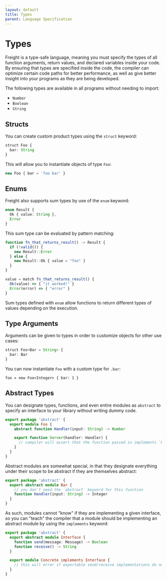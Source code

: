 ```yaml
---
layout: default
title: Types
parent: Language Specification
---
```


# Types

Freight is a type-safe language, meaning you must specify the types of all
function arguments, return values, and declared variables inside your code. By
ensuring that types are specified inside the code, the compiler can optimize
certain code paths for better performance, as well as give better insight into
your programs as they are being developed.

The following types are available in all programs without needing to import:

- `Number`
- `Boolean`
- `String`

## Structs

You can create custom product types using the `struct` keyword:

```typescript
struct Foo {
  bar: String
}
```

This will allow you to instantiate objects of type `Foo`:

```typescript
new Foo { bar = 'foo bar' }
```

## Enums

Freight also supports sum types by use of the `enum` keyword:

```typescript
enum Result {
  Ok { value: String },
  Error
}
```

This sum type can be evaluated by pattern matching:

```typescript
function fn_that_returns_result() -> Result {
  if (!valid()) {
    new Result::Error
  } else {
    new Result::Ok { value = "foo" }
  }
}

value = match fn_that_returns_result() {
  Ok(value) => { "it worked!" }
  Error(error) => { "error" }
}
```

Sum types defined with `enum` allow functions to return different types of
values depending on the execution.

## Type Arguments

Arguments can be given to types in order to customize objects for other
use cases:

```typescript
struct Foo<Bar = String> {
  bar: Bar
}
```

You can now instantiate `Foo` with a custom type for `.bar`:

```
foo = new Foo<Integer> { bar: 1 }
```

## Abstract Types

You can designate types, functions, and even entire modules as `abstract` to
specify an interface to your library without writing dummy code.

```typescript
export package 'abstract' {
  export module Foo {
    abstract function Handler(input: String) -> Number

    export function Server(handler: Handler) {
      // compiler will assert that the function passed in implements `Handler`
    }
  }
}
```

Abstract modules are somewhat special, in that they designate everything under
their scope to be abstract if they are themselves abstract:

```typescript
export package 'abstract' {
  export abstract module Bar {
    // you don't need the `abstract` keyword for this function
    function Handler(input: String) -> Integer
  }
}
```

As such, modules cannot "know" if they are implementing a given interface, so
you can "teach" the compiler that a module should be implementing an abstract
module by using the `implements` keyword:

```typescript
export package 'abstract' {
  export abstract module Interface {
    function send(message: Message) -> Boolean
    function receive() -> String
  }

  export module Concrete implements Interface {
    // this will error if exportable send/receive implementations do not exist.
  }
}
```
